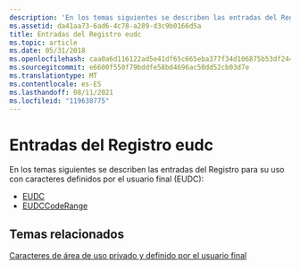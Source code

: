 ```yaml
---
description: 'En los temas siguientes se describen las entradas del Registro para su uso con caracteres definidos por el usuario final (EUDC):'
ms.assetid: da41aa73-6ad6-4c78-a289-d3c9b0166d5a
title: Entradas del Registro eudc
ms.topic: article
ms.date: 05/31/2018
ms.openlocfilehash: caa0a6d116122ad5e41df65c665eba377f34d106875b53df24410c9a0744be27
ms.sourcegitcommit: e6600f550f79bddfe58bd4696ac50dd52cb03d7e
ms.translationtype: MT
ms.contentlocale: es-ES
ms.lasthandoff: 08/11/2021
ms.locfileid: "119638775"
---
```

# <a name="eudc-registry-entries"></a>Entradas del Registro eudc

En los temas siguientes se describen las entradas del Registro para su uso con caracteres definidos por el usuario final (EUDC):

-   [EUDC](eudc.md)
-   [EUDCCodeRange](eudccoderange.md)

## <a name="related-topics"></a>Temas relacionados

<dl> <dt>

[Caracteres de área de uso privado y definido por el usuario final](end-user-defined-characters.md)
</dt> </dl>

 

 



